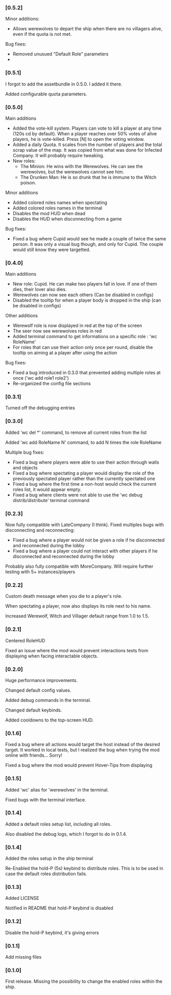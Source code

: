 ### [0.5.2]

Minor additions:
- Allows werewolves to depart the ship when there are no villagers alive, even if the quota is not met.

Bug fixes:
- Removed unusued "Default Role" parameters
- 





### [0.5.1]

I forgot to add the assetbundle in 0.5.0. I added it there.

Added configurable quota parameters.





### [0.5.0]

Main additions
- Added the vote-kill system. Players can vote to kill a player at any time (120s cd by default). When a player reaches over 50% votes of alive players, he is vote-killed. Press [N] to open the voting window.
- Added a daily Quota. It scales from the number of players and the total scrap value of the map. It was copied from what was done for Infected Company. It will probably require tweaking.
- New roles:
  - The Minion: He wins with the Werewolves. He can see the werewolves, but the werewolves cannot see him.
  - The Drunken Man: He is so drunk that he is immune to the Witch poison.

Minor additions
- Added colored roles names when spectating
- Added colored roles names in the terminal
- Disables the mod HUD when dead
- Disables the HUD when disconnecting from a game

Bug fixes:
- Fixed a bug where Cupid would see he made a couple of twice the same person. It was only a visual bug though, and only for Cupid. The couple would still know they were targetted.




### [0.4.0]

Main additions
- New role: Cupid. He can make two players fall in love. If one of them dies, their lover also dies.
- Werewolves can now see each others (Can be disabled in configs)
- Disabled the tooltip for when a player body is dropped in the ship (can be disabled in configs)

Other additions
- Werewolf role is now displayed in red at the top of the screen
- The seer now see werewolves roles in red
- Added terminal command to get informations on a specific role : 'wc RoleName'
- For roles that can use their action only once per round, disable the tooltip on aiming at a player after using the action
 
Bug fixes:
- Fixed a bug introduced in 0.3.0 that prevented adding multiple roles at once ('wc add role1 role2')
- Re-organized the config file sections
 




### [0.3.1]

Turned off the debugging entries





### [0.3.0]

Added 'wc del *' command, to remove all current roles from the list

Added 'wc add RoleName N' command, to add N times the role RoleName

Multiple bug fixes:
- Fixed a bug where players were able to use their action through walls and objects
- Fixed a bug where spectating a player would display the role of the previously spectated player rather than the currently spectated one
- Fixed a bug where the first time a non-host would check the current roles list, it would appear empty.
- Fixed a bug where clients were not able to use the 'wc debug distrib/distribute' terminal command






### [0.2.3]

Now fully compatible with LateCompany (I think). Fixed multiples bugs with disconnecting and reconnecting:
- Fixed a bug where a player would not be given a role if he disconnected and reconnected during the lobby
- Fixed a bug where a player could not interact with other players if he disconnected and reconnected during the lobby

Probably also fully compatible with MoreCompany. Will require further testing with 5+ instances/players





### [0.2.2]

Custom death message when you die to a player's role.

When spectating a player, now also displays its role next to his name.

Increased Werewolf, Witch and Villager default range from 1.0 to 1.5.





### [0.2.1]

Centered RoleHUD

Fixed an issue where the mod would prevent interactions texts from displaying when facing interactable objects.





### [0.2.0]

Huge performance improvements.

Changed default config values.

Added debug commands in the terminal.

Changed default keybinds.

Added cooldowns to the top-screen HUD.





### [0.1.6]

Fixed a bug where all actions would target the host instead of the desired target. It worked in local tests, but I realized the bug when trying the mod online with friends... Sorry!

Fixed a bug where the mod would prevent Hover-Tips from displaying





### [0.1.5]

Added 'wc' alias for 'werewolves' in the terminal.

Fixed bugs with the terminal interface.





### [0.1.4]

Added a default roles setup list, including all roles.

Also disabled the debug logs, which I forgot to do in 0.1.4.





### [0.1.4]

Added the roles setup in the ship terminal

Re-Enabled the hold-P (5s) keybind to distribute roles. This is to be used in case the default roles distribution fails.





### [0.1.3]

Added LICENSE

Notified in README that hold-P keybind is disabled





### [0.1.2]

Disable the hold-P keybind, it's giving errors





### [0.1.1]

Add missing files





### [0.1.0]

First release. Missing the possibility to change the enabled roles within the ship.